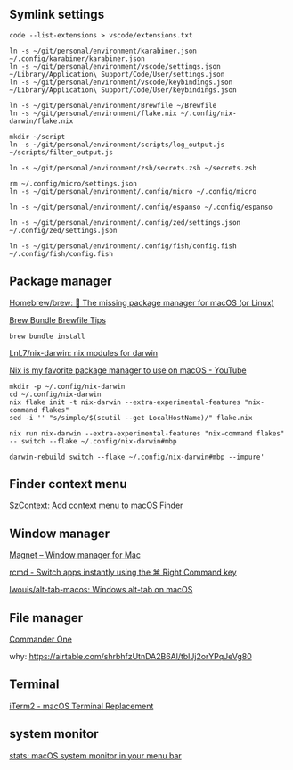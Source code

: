 ## Symlink settings

```shell
code --list-extensions > vscode/extensions.txt

ln -s ~/git/personal/environment/karabiner.json ~/.config/karabiner/karabiner.json
ln -s ~/git/personal/environment/vscode/settings.json ~/Library/Application\ Support/Code/User/settings.json
ln -s ~/git/personal/environment/vscode/keybindings.json ~/Library/Application\ Support/Code/User/keybindings.json

ln -s ~/git/personal/environment/Brewfile ~/Brewfile
ln -s ~/git/personal/environment/flake.nix ~/.config/nix-darwin/flake.nix

mkdir ~/script
ln -s ~/git/personal/environment/scripts/log_output.js ~/scripts/filter_output.js
 
ln -s ~/git/personal/environment/zsh/secrets.zsh ~/secrets.zsh

rm ~/.config/micro/settings.json
ln -s ~/git/personal/environment/.config/micro ~/.config/micro

ln -s ~/git/personal/environment/.config/espanso ~/.config/espanso

ln -s ~/git/personal/environment/.config/zed/settings.json ~/.config/zed/settings.json

ln -s ~/git/personal/environment/.config/fish/config.fish ~/.config/fish/config.fish
```

## Package manager

[Homebrew/brew: 🍺 The missing package manager for macOS (or Linux)](https://github.com/Homebrew/brew)


[Brew Bundle Brewfile Tips](https://gist.github.com/ChristopherA/a579274536aab36ea9966f301ff14f3f)

```shell
brew bundle install
```


[LnL7/nix-darwin: nix modules for darwin](https://github.com/LnL7/nix-darwin)

[Nix is my favorite package manager to use on macOS - YouTube](https://www.youtube.com/watch?v=Z8BL8mdzWHI)

```shell
mkdir -p ~/.config/nix-darwin                                                                                   
cd ~/.config/nix-darwin
nix flake init -t nix-darwin --extra-experimental-features "nix-command flakes"
sed -i '' "s/simple/$(scutil --get LocalHostName)/" flake.nix

nix run nix-darwin --extra-experimental-features "nix-command flakes" -- switch --flake ~/.config/nix-darwin#mbp

darwin-rebuild switch --flake ~/.config/nix-darwin#mbp --impure'  
```


## Finder context menu

[SzContext: Add context menu to macOS Finder](https://github.com/RoadToDream/SzContext)

## Window manager

[Magnet – Window manager for Mac](https://magnet.crowdcafe.com/)

[rcmd - Switch apps instantly using the ⌘ Right Command key](https://lowtechguys.com/rcmd/)

[lwouis/alt-tab-macos: Windows alt-tab on macOS](https://github.com/lwouis/alt-tab-macos)



## File manager

[Commander One](https://mac.eltima.com/file-manager.html)

why: https://airtable.com/shrbhfzUtnDA2B6Al/tblJj2orYPqJeVg80

## Terminal

[iTerm2 - macOS Terminal Replacement](https://iterm2.com/)

## system monitor

[stats: macOS system monitor in your menu bar](https://github.com/exelban/stats)
